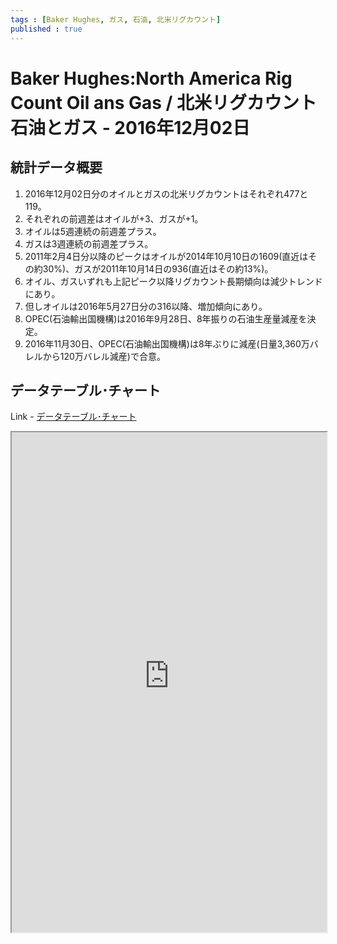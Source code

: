 ```yaml
--- 
tags : [Baker Hughes, ガス, 石油, 北米リグカウント] 
published : true
---
```

# Baker Hughes:North America Rig Count Oil ans Gas / 北米リグカウント 石油とガス - 2016年12月02日
## 統計データ概要
1. 2016年12月02日分のオイルとガスの北米リグカウントはそれぞれ477と119。
1. それぞれの前週差はオイルが+3、ガスが+1。
1. オイルは5週連続の前週差プラス。
1. ガスは3週連続の前週差プラス。
1. 2011年2月4日分以降のピークはオイルが2014年10月10日の1609(直近はその約30%)、ガスが2011年10月14日の936(直近はその約13%)。
1. オイル、ガスいずれも上記ピーク以降リグカウント長期傾向は減少トレンドにあり。
1. 但しオイルは2016年5月27日分の316以降、増加傾向にあり。
1. OPEC(石油輸出国機構)は2016年9月28日、8年振りの石油生産量減産を決定。
1. 2016年11月30日、OPEC(石油輸出国機構)は8年ぶりに減産(日量3,360万バレルから120万バレル減産)で合意。

	
## データテーブル･チャート
Link - [データテーブル･チャート](http://knowledgevault.saecanet.com/charts/am-consulting.co.jp-NorthAmericaRigCount.html)
<iframe src="http://knowledgevault.saecanet.com/charts/am-consulting.co.jp-NorthAmericaRigCount.html" width="100%" height="800px"></iframe>